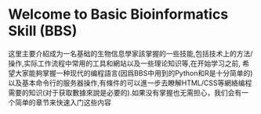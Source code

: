 # Welcome to Basic Bioinformatics Skill (BBS)

这里主要介紹成为一名基础的生物信息學家該掌握的一些技能,包括技术上的方法/操作,实际工作流程中常用的工具和網站以及一些理论知识等,在开始学习之前, 希望大家能夠掌握一种现代的编程語言(因爲BBS中用到的Python和R是十分简单的)以及基本命令行的服务器操作,有條件的可以進一步去瞭解HTML/CSS等網絡编程需要的知识(对于获取數據來說是必要的).如果没有掌握也无需担心，我们会有一个简单的章节来快速入门这些内容



```{tableofcontents}
```
